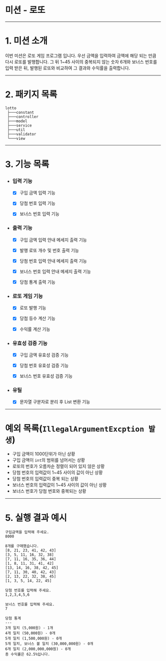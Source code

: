 # 미션 - 로또

***

# 1. 미션 소개

이번 미션은 로또 게임 프로그램 입니다. 우선 금액을 입력하여 금액에 해당 되는 만큼 다시 로또를 발행합니다.
그 뒤 1~45 사이의 중복되지 않는 숫자 6개와 보너스 번호를 입력 받은 뒤,
발행된 로또와 비교하여 그 결과와 수익률을 출력합니다.

***

# 2. 패키지 목록

```
lotto
 ├───constant
 ├───controller
 ├───model
 ├───service
 ├───util
 ├───validator
 └───view
```

***

# 3. 기능 목록

- ### 입력 기능
    - [x] 구입 금액 입력 기능
    - [x] 당첨 번호 입력 기능
    - [x] 보너스 번호 입력 기능


- ### 출력 기능
    - [x] 구입 금액 입력 안내 메세지 출력 기능
    - [x] 발행 로또 개수 및 번호 출력 기능
    - [x] 당첨 번호 입력 안내 메세지 출력 기능
    - [x] 보너스 번호 입력 안내 메세지 출력 기능
    - [x] 당첨 통계 출력 기능


- ### 로또 게임 기능
    - [x] 로또 발행 기능
    - [x] 당첨 등수 계산 기능
    - [x] 수익률 계산 기능


- ### 유효성 검증 기능
    - [x] 구입 금액 유효성 검증 기능
    - [x] 당첨 번호 유효성 검증 기능
    - [x] 보너스 번호 유효성 검증 기능


- ### 유틸
    - [x] 문자열 구분자로 분리 후 List 변환 기능

***

# 예외 목록(`IllegalArgumentExcption 발생`)

- 구입 금액이 1000단위가 아닌 상황
- 구입 금액이 `int`의 범위를 넘어서는 상황
- 로또의 번호가 오름차순 정렬이 되어 있지 않은 상황
- 당첨 번호의 입력값이 1~45 사이의 값이 아닌 상황
- 당첨 번호의 입력값이 중복 되는 상황
- 보너스 번호의 입력값이 1~45 사이의 값이 아닌 상황
- 보너스 번호가 당첨 번호와 중복되는 상황

***

# 5. 실행 결과 예시

```
구입금액을 입력해 주세요.
8000

8개를 구매했습니다.
[8, 21, 23, 41, 42, 43] 
[3, 5, 11, 16, 32, 38] 
[7, 11, 16, 35, 36, 44] 
[1, 8, 11, 31, 41, 42] 
[13, 14, 16, 38, 42, 45] 
[7, 11, 30, 40, 42, 43] 
[2, 13, 22, 32, 38, 45] 
[1, 3, 5, 14, 22, 45]

당첨 번호를 입력해 주세요.
1,2,3,4,5,6

보너스 번호를 입력해 주세요.
7

당첨 통계
---
3개 일치 (5,000원) - 1개
4개 일치 (50,000원) - 0개
5개 일치 (1,500,000원) - 0개
5개 일치, 보너스 볼 일치 (30,000,000원) - 0개
6개 일치 (2,000,000,000원) - 0개
총 수익률은 62.5%입니다.
```